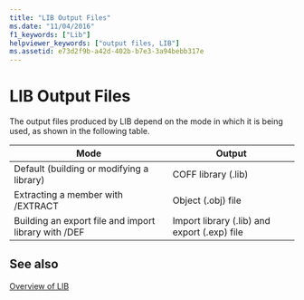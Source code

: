 ```yaml
---
title: "LIB Output Files"
ms.date: "11/04/2016"
f1_keywords: ["Lib"]
helpviewer_keywords: ["output files, LIB"]
ms.assetid: e73d2f9b-a42d-402b-b7e3-3a94bebb317e
---
```

# LIB Output Files

The output files produced by LIB depend on the mode in which it is being used, as shown in the following table.

|Mode|Output|
|----------|------------|
|Default (building or modifying a library)|COFF library (.lib)|
|Extracting a member with /EXTRACT|Object (.obj) file|
|Building an export file and import library with /DEF|Import library (.lib) and export (.exp) file|

## See also

[Overview of LIB](../../build/reference/overview-of-lib.md)
